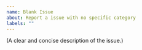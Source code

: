 ```yaml
---
name: Blank Issue
about: Report a issue with no specific category
labels: ""
---
```


(A clear and concise description of the issue.)
